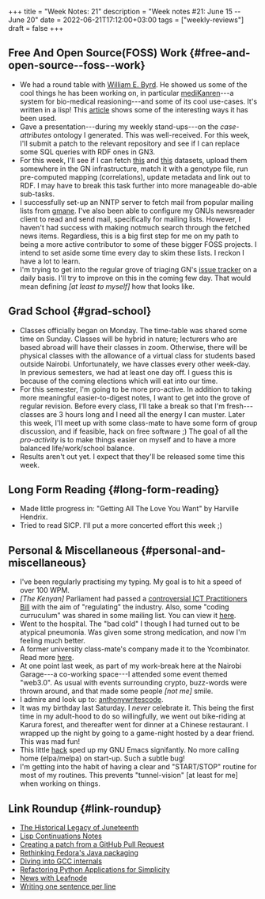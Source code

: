 +++
title = "Week Notes: 21"
description = "Week notes #21: June 15 -- June 20"
date = 2022-06-21T17:12:00+03:00
tags = ["weekly-reviews"]
draft = false
+++

## Free And Open Source(FOSS) Work {#free-and-open-source--foss--work}

-   We had a round table with [William E. Byrd](http://webyrd.net/).
    He showed us some of the cool things he has been working on, in particular [mediKanren](https://github.com/webyrd/mediKanren)---a system for bio-medical reasioning---and some of its cool use-cases.
    It's written in a lisp!
    This [article](https://www.techtimes.com/articles/264042/20210811/ai-known-medikanren-helps-find-treatment-rare-neuro-condition-other-illness.htm) shows some of the interesting ways it has been used.
-   Gave a presentation---during my weekly stand-ups---on the _case-attributes_ ontology I generated. This was well-received.
    For this week, I'll submit a patch to the relevant repository and see if I can replace some SQL queries with RDF ones in GN3.
-   For this week, I'll see if I can fetch [this](https://www.jax.org/research-and-faculty/resources/mouse-phenome-database) and [this](https://phenome.jax.org/search/details/archives?searchterm=diabetes+) datasets, upload them somewhere in the GN infrastructure, match it with a genotype file, run pre-computed mapping (correlations), update metadata and link out to RDF.
    I may have to break this task further into more manageable do-able sub-tasks.
-   I successfully set-up an NNTP server to fetch mail from popular mailing lists from [gmane](https://gmane.io).
    I've also been able to configure my GNUs newsreader client to read and send mail, specifically for mailing lists.
    However, I haven't had success with making notmuch search through the fetched news items.
    Regardless, this is a big first step for me on my path to being a more active contributor to some of these bigger FOSS projects.
    I intend to set aside some time every day to skim these lists.
    I reckon I have a lot to learn.
-   I'm trying to get into the regular grove of triaging GN's [issue tracker](https://issues.genenetwork.org/) on a daily basis.
    I'll try to improve on this in the coming few day.
    That would mean defining _[at least to myself]_ how that looks like.


## Grad School {#grad-school}

-   Classes officially began on Monday.
    The time-table was shared some time on Sunday.
    Classes will be hybrid in nature; lecturers who are based abroad will have their classes in zoom.
    Otherwise, there will be physical classes with the allowance of a virtual class for students based outside Nairobi.
    Unfortunately, we have classes every other week-day.
    In previous semesters, we had at least one day off.
    I guess this is because of the coming elections which will eat into our time.
-   For this semester, I'm going to be more pro-active.
    In addition to taking more meaningful easier-to-digest notes, I want to get into the grove of regular revision.
    Before every class, I'll take a break so that I'm fresh---classes are 3 hours long and I need all the energy I can muster.
    Later this week, I'll meet up with some class-mate to have some form of group discussion, and if feasible, hack on free software ;)
    The goal of all the _pro-activity_ is to make things easier on myself and to have a more balanced life/work/school balance.
-   Results aren't out yet.
    I expect that they'll be released some time this week.


## Long Form Reading {#long-form-reading}

-   Made little progress in: "Getting All The Love You Want" by Harville Hendrix.
-   Tried to read SICP.
    I'll put a more concerted effort this week ;)


## Personal &amp; Miscellaneous {#personal-and-miscellaneous}

-   I've been regularly practising my typing.
    My goal is to hit a speed of over 100 WPM.
-   _[The Kenyan]_ Parliament had passed a [controversial ICT Practitioners Bill](https://techweez.com/2022/06/09/parliament-has-passed-the-controversial-ict-practitioners-bill/) with the aim of "regulating" the industry.
    Also, some "coding curruculum" was shared in some mailing list.
    You can view it [here](https://drive.google.com/file/d/1DLJ2Ss6ZFWaQDQuV5TYbM4wgm7CFx5gj/view?usp=drive_web).
-   Went to the hospital. The "bad cold" I though I had turned out to be atypical pneumonia.
    Was given some strong medication, and now I'm feeling much better.
-   A former university class-mate's company made it to the Ycombinator. Read more [here](https://www.ycombinator.com/companies/patika).
-   At one point last week, as part of my work-break here at the Nairobi Garage---a co-working space---I attended some event themed "web3.0".
    As usual with events surrounding crypto, buzz-words were thrown around, and that made some people _[not me]_ smile.
-   I admire and look up to: [anthonywritescode](https://www.youtube.com/channel/UC46xhU1EH7aywEgvA9syS3w).
-   It was my birthday last Saturday.
    I _never_ celebrate it.
    This being the first time in my adult-hood to do so willingfully, we went out bike-riding at Karura forest, and thereafter went for dinner at a Chinese restaurant.
    I wrapped up the night by going to a game-night hosted by a dear friend.
    This was mad fun!
-   This little [hack](https://github.com/BonfaceKilz/emacs.d/commit/f6b3421f7820f6f8774e90100216bf15f5030c95) sped up my GNU Emacs signifantly.
    No more calling home (elpa/melpa) on start-up.
    Such a subtle bug!
-   I'm getting into the habit of having a clear and "START/STOP" routine for most of my routines.
    This prevents "tunnel-vision" [at least for me] when working on things.


## Link Roundup {#link-roundup}

-   [The Historical Legacy of Juneteenth](https://nmaahc.si.edu/explore/stories/historical-legacy-juneteenth)
-   [Lisp Continuations Notes](http://tmp.barzilay.org/cont.txt)
-   [Creating a patch from a GitHub Pull Request](https://coderwall.com/p/6aw72a/creating-patch-from-github-pull-request)
-   [Rethinking Fedora's Java packaging](https://lwn.net/Articles/897198/)
-   [Diving into GCC internals](https://lwn.net/Articles/897750/)
-   [Refactoring Python Applications for Simplicity](https://realpython.com/python-refactoring/)
-   [News with Leafnode](https://www.techrepublic.com/article/news-with-leafnode/)
-   [Writing one sentence per line](https://sive.rs/1s)
